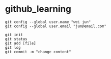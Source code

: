 # github_learning
    git config --global user.name "wei jun"
    git config --global user.email "jun@email.com"

    git init
    git status
    git add [file]
    git log
    git commit -m "change content"
    
